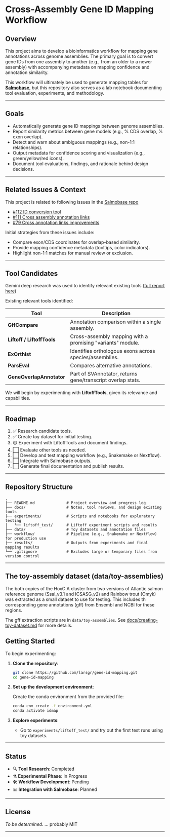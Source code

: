 # Cross-Assembly Gene ID Mapping Workflow

## Overview

This project aims to develop a bioinformatics workflow for mapping gene annotations across genome assemblies. The primary goal is to convert gene IDs from one assembly to another (e.g., from an older to a newer assembly) with accompanying metadata on mapping confidence and annotation similarity.

This workflow will ultimately be used to generate mapping tables for [**Salmobase**](https://salmobase.org), but this repository also serves as a lab notebook documenting tool evaluation, experiments, and methodology.

---

## Goals

- Automatically generate gene ID mappings between genome assemblies.
- Report similarity metrics between gene models (e.g., % CDS overlap, % exon overlap).
- Detect and warn about ambiguous mappings (e.g., non-1:1 relationships).
- Output metadata for confidence scoring and visualization (e.g., green/yellow/red icons).
- Document tool evaluations, findings, and rationale behind design decisions.

---

## Related Issues & Context

This project is related to following issues in the [Salmobase repo](https://gitlab.com/elixir-nmbu/salmobase) 
- [#112 ID conversion tool](https://gitlab.com/elixir-nmbu/salmobase/-/issues/112)
- [#111 Cross assembly annotation links](https://gitlab.com/elixir-nmbu/salmobase/-/issues/111)
- [#79 Cross annotation links improvements](https://gitlab.com/elixir-nmbu/salmobase/-/issues/79)

Initial strategies from these issues include:
- Compare exon/CDS coordinates for overlap-based similarity.
- Provide mapping confidence metadata (tooltips, color indicators).
- Highlight non-1:1 matches for manual review or exclusion.

---

## Tool Candidates

Gemini deep research was used to identify relevant existing tools ([full report here](docs/tool-survey.md))

Existing relevant tools identified:

| Tool | Description |
|------|-------------|
| **GffCompare** | Annotation comparison within a single assembly. |
| **Liftoff / LiftoffTools** | Cross-assembly mapping with a promising "variants" module. |
| **ExOrthist** | Identifies orthologous exons across species/assemblies. |
| **ParsEval** | Compares alternative annotations. |
| **GeneOverlapAnnotator** | Part of SVAnnotator, returns gene/transcript overlap stats. |

We will begin by experimenting with **LiftoffTools**, given its relevance and capabilities.

---

## Roadmap

1. ✅ Research candidate tools.
2. ✅ Create toy dataset for initial testing.
3. 🟡 Experiment with LiftoffTools and document findings.
4. ⬜ Evaluate other tools as needed.
5. ⬜ Develop and test mapping workflow (e.g., Snakemake or Nextflow).
6. ⬜ Integrate with Salmobase outputs.
7. ⬜ Generate final documentation and publish results.

---


## Repository Structure

```
.
├── README.md              # Project overview and progress log
├── docs/                  # Notes, tool reviews, and design existing tools
├── experiments/           # Scripts and notebooks for exploratory testing
│   └── liftoff_test/      # Liftoff experiment scripts and results
├── data/                  # Toy datasets and annotation files
├── workflow/              # Pipeline (e.g., Snakemake or Nextflow) for production use
├── results/               # Outputs from experiments and final mapping results
└── .gitignore             # Excludes large or temporary files from version control
```

---

## The toy-assembly dataset (data/toy-assemblies)

The both copies of the HoxC A cluster from two versions of Atlantic salmon reference genome (Ssal_v3.1 and ICSASG_v2) and Rainbow trout (Omyk) was extracted as a small dataset to use for testing. This includes th corresponding gene annotations (gff) from Ensembl and NCBI for these regions.

 The gff extraction scripts are in `data/toy-assemblies`. See [docs/creating-toy-dataset.md](docs/creating-toy-dataset.md) for more details.

## Getting Started

To begin experimenting:

1. **Clone the repository**:

   ```bash
   git clone https://github.com/larsgr/gene-id-mapping.git
   cd gene-id-mapping
   ```

2. **Set up the development environment**:

   Create the conda environment from the provided file:

   ```bash
   conda env create -f environment.yml
   conda activate idmap
   ```

3. **Explore experiments**:

   * Go to `experiments/liftoff_test/` and try out the first test runs using toy datasets.

---

## Status

* 🔍 **Tool Research**: Completed
* ⚗️ **Experimental Phase**: In Progress
* 🛠️ **Workflow Development**: Pending
* 📊 **Integration with Salmobase**: Planned

---

## License

*To be determined.* ... probably MIT

---
